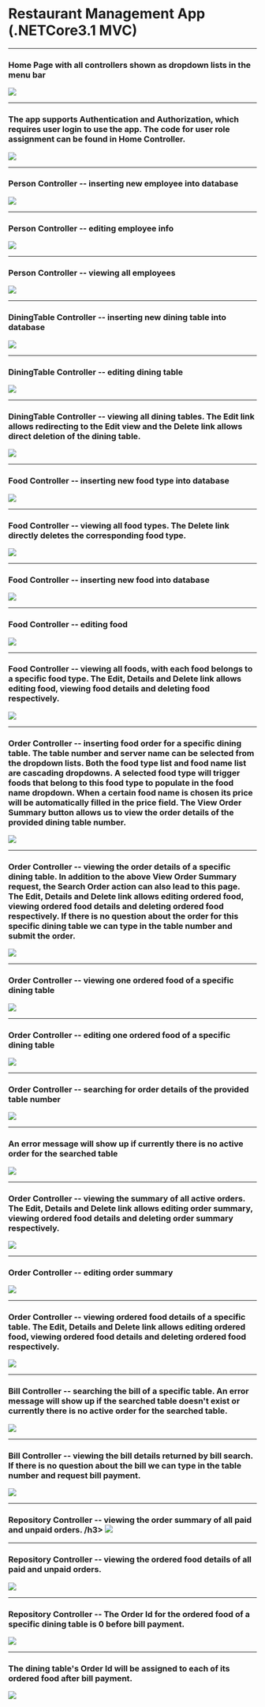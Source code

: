 # Restaurant Management App (.NETCore3.1 MVC)


<hr />
<h3> Home Page with all controllers shown as dropdown lists in the menu bar </h3>
<img src="./Images/home.png">

<hr />
<h3> The app supports Authentication and Authorization, which requires user login to use the app. The code for user role assignment can be found in Home Controller. </h3>
<img src="./Images/logIn.png">

<hr />
<h3> Person Controller -- inserting new employee into database </h3>
<img src="./Images/insertPerson.png">

<hr />
<h3> Person Controller -- editing employee info </h3>
<img src="./Images/editPerson.png">

<hr />
<h3> Person Controller -- viewing all employees </h3>
<img src="./Images/viewPersons.png">

<hr />
<h3> DiningTable Controller -- inserting new dining table into database </h3> 
<img src="./Images/insertDiningTable.png">

<hr />
<h3> DiningTable Controller -- editing dining table </h3>
<img src="./Images/editDiningTable.png">

<hr />
<h3> DiningTable Controller -- viewing all dining tables. The Edit link allows redirecting to the Edit view and the Delete link allows direct deletion of the dining table. </h3>
<img src="./Images/viewDiningTables.png">

<hr />
<h3> Food Controller -- inserting new food type into database </h3>
<img src="./Images/insertFoodType.png">

<hr />
<h3> Food Controller -- viewing all food types. The Delete link directly deletes the corresponding food type. </h3>
<img src="./Images/viewFoodTypes.png">

<hr />
<h3> Food Controller -- inserting new food into database </h3>
<img src="./Images/insertFood.png">

<hr />
<h3> Food Controller -- editing food </h3>
<img src="./Images/editFood.png">

<hr />
<h3> Food Controller -- viewing all foods, with each food belongs to a specific food type. The Edit, Details and Delete link allows editing food, viewing food details and deleting food respectively. </h3>
<img src="./Images/viewFoods.png">

<hr />
<h3> Order Controller -- inserting food order for a specific dining table. The table number and server name can be selected from the dropdown lists. Both the food type list and food name list are cascading dropdowns. A selected food type will trigger foods that belong to this food type to populate in the food name dropdown. When a certain food name is chosen its price will be automatically filled in the price field. The View Order Summary button allows us to view the order details of the provided dining table number. </h3>
<img src="./Images/insertOrder.png">

<hr />
<h3> Order Controller -- viewing the order details of a specific dining table. In addition to the above View Order Summary request, the Search Order action can also lead to this page. The Edit, Details and Delete link allows editing ordered food, viewing ordered food details and deleting ordered food respectively. If there is no question about the order for this specific dining table we can type in the table number and submit the order. </h3>
<img src="./Images/orderDetails.png">

<hr />
<h3> Order Controller -- viewing one ordered food of a specific dining table</h3>
<img src="./Images/orderDetail.png">

<hr />
<h3> Order Controller -- editing one ordered food of a specific dining table</h3>
<img src="./Images/editOrderDetail.png">

<hr />
<h3> Order Controller -- searching for order details of the provided table number </h3>
<img src="./Images/searchOrder.png">

<hr />
<h3> An error message will show up if currently there is no active order for the searched table </h3>
<img src="./Images/noOrderError.png">

<hr />
<h3> Order Controller -- viewing the summary of all active orders. The Edit, Details and Delete link allows editing order summary, viewing ordered food details and deleting order summary respectively. </h3>
<img src="./Images/viewActiveOrders.png">

<hr />
<h3> Order Controller -- editing order summary</h3>
<img src="./Images/editOrder.png">

<hr />
<h3> Order Controller -- viewing ordered food details of a specific table. The Edit, Details and Delete link allows editing ordered food, viewing ordered food details and deleting ordered food respectively. </h3>
<img src="./Images/GetOrderDetails.png">

<hr />
<h3> Bill Controller -- searching the bill of a specific table. An error message will show up if the searched table doesn't exist or currently there is no active order for the searched table. </h3>
<img src="./Images/searchBill.png">

<hr />
<h3> Bill Controller -- viewing the bill details returned by bill search. If there is no question about the bill we can type in the table number and request bill payment. </h3>
<img src="./Images/billDetails.png">

<hr />
<h3> Repository Controller -- viewing the order summary of all paid and unpaid orders. /h3>
<img src="./Images/viewAllOrders.png">
  
<hr />
<h3> Repository Controller -- viewing the ordered food details of all paid and unpaid orders. </h3>
<img src="./Images/viewAllOrderDetails.png">

<hr />
<h3> Repository Controller -- The Order Id for the ordered food of a specific dining table is 0 before bill payment. </h3>
<img src="./Images/beforePay.png">

<hr />
<h3> The dining table's Order Id will be assigned to each of its ordered food after bill payment. </h3>
<img src="./Images/afterPay.png">


